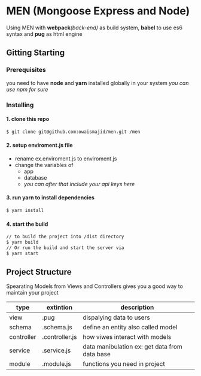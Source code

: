 # MEN (Mongoose Express and Node)
Using MEN with **webpack**_(back-end)_ as build system, **babel** to use es6 syntax and **pug** as html engine

## Gitting Starting
### Prerequisites
you need to have **node** and **yarn** installed globally in your system
_you can use npm for sure_
### Installing
#### 1. clone this repo 
```bash 
$ git clone git@github.com:owaismajid/men.git /men
```
#### 2. setup enviroment.js file
* rename ex.enviroment.js to enviroment.js
* change the variables of
    * app
    * database
    * _you can after that include your api keys here_
#### 3. run yarn to install dependencies
```bash
$ yarn install
```
#### 4. start the build
```bash
// to build the project into /dist directory
$ yarn build 
// Or run the build and start the server via
$ yarn start
```
## Project Structure
Spearating Models from Views and Controllers gives you a good way to maintain your project

type |extintion | description
---  |  ---     | ---
view| .pug | dispalying data to users
schema| .schema.js | define an entity also called model
controller| .controller.js | how viwes interact with models
service| .service.js | data manibulation ex: get data from data base 
module| .module.js| functions you need in project
